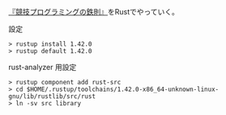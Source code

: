 [『競技プログラミングの鉄則』](https://book.mynavi.jp/ec/products/detail/id=131288)をRustでやっていく。

設定

```
> rustup install 1.42.0
> rustup default 1.42.0
```

rust-analyzer 用設定

```
> rustup component add rust-src
> cd $HOME/.rustup/toolchains/1.42.0-x86_64-unknown-linux-gnu/lib/rustlib/src/rust
> ln -sv src library
```
